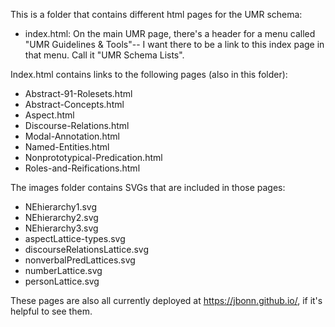 This is a folder that contains different html pages for the UMR schema:
- index.html: On the main UMR page, there's a header for a menu called "UMR Guidelines & Tools"-- I want there to be a link to this index page in that menu. Call it "UMR Schema Lists". 

Index.html contains links to the following pages (also in this folder):

- Abstract-91-Rolesets.html
- Abstract-Concepts.html
- Aspect.html
- Discourse-Relations.html
- Modal-Annotation.html
- Named-Entities.html
- Nonprototypical-Predication.html
- Roles-and-Reifications.html

The images folder contains SVGs that are included in those pages:
- NEhierarchy1.svg
- NEhierarchy2.svg
- NEhierarchy3.svg
- aspectLattice-types.svg
- discourseRelationsLattice.svg
- nonverbalPredLattices.svg
- numberLattice.svg
- personLattice.svg

These pages are also all currently deployed at https://jbonn.github.io/, if it's helpful to see them.
